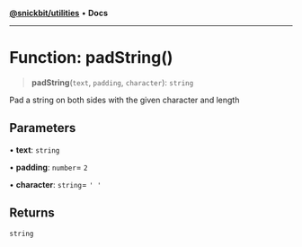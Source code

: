 [**@snickbit/utilities**](../README.md) • **Docs**

***

# Function: padString()

> **padString**(`text`, `padding`, `character`): `string`

Pad a string on both sides with the given character and length

## Parameters

• **text**: `string`

• **padding**: `number`= `2`

• **character**: `string`= `' '`

## Returns

`string`
